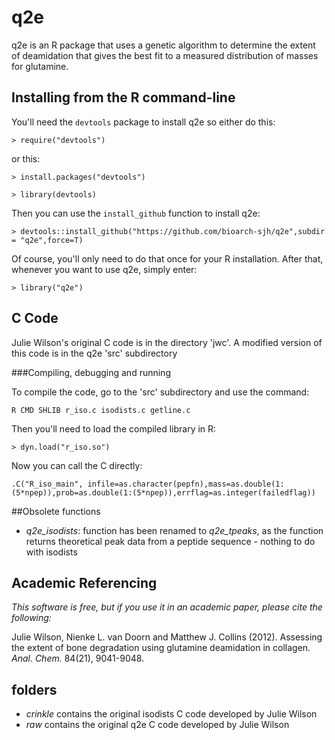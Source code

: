 # q2e

q2e is an R package that uses a genetic algorithm to determine the extent of deamidation that gives the best fit to a measured distribution of masses for glutamine.

## Installing from the R command-line

You'll need the `devtools` package to install q2e so either do this:

 `> require("devtools")`
 
or this:
 
 `> install.packages("devtools")`
 
 `> library(devtools)`
 
Then you can use the `install_github` function to install q2e:
 
 `> devtools::install_github("https://github.com/bioarch-sjh/q2e",subdir = "q2e",force=T)`
 
Of course, you'll only need to do that once for your R installation. After that, whenever you want to use q2e, simply enter: 
 
 `> library("q2e")`


## C Code

Julie Wilson's original C code is in the directory 'jwc'. A modified version of this code is in the q2e 'src' subdirectory

###Compiling, debugging and running

To compile the code, go to the 'src' subdirectory and use the command:

 `R CMD SHLIB r_iso.c isodists.c getline.c`

Then you'll need to load the compiled library in R:

 `> dyn.load("r_iso.so")`
 
Now you can call the C directly: 

 `.C("R_iso_main", infile=as.character(pepfn),mass=as.double(1:(5*npep)),prob=as.double(1:(5*npep)),errflag=as.integer(failedflag))`


##Obsolete functions

- *q2e_isodists*: function has been renamed to *q2e_tpeaks*, as the function returns theoretical peak data from a peptide sequence - nothing to do with isodists


## Academic Referencing

*This software is free, but if you use it in an academic paper, please cite the following:*

Julie Wilson, Nienke L. van Doorn
and Matthew J. Collins (2012). Assessing the extent of bone degradation using glutamine deamidation in collagen.  *Anal. Chem.* 84(21), 9041-9048.

## folders

- *crinkle* contains the original isodists C code developed by Julie Wilson
- *raw* contains the original q2e C code developed by Julie Wilson
